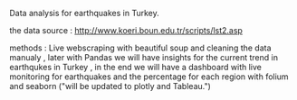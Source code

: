 Data analysis for earthquakes in Turkey.

the data source : http://www.koeri.boun.edu.tr/scripts/lst2.asp

methods : Live webscraping with beautiful soup and cleaning the data manualy , later with Pandas we will have insights for the current trend in earthqukes in Turkey 
, in the end we will have a dashboard with live monitoring for earthquakes and the percentage for each region with folium and seaborn ("will be updated to plotly and Tableau.")
